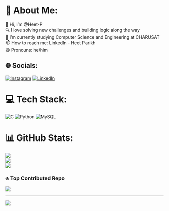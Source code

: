 # 💫 About Me:
👋 Hi, I’m @Heet-P<br>🔍 I love solving new challenges and building logic along the way<br>🌱 I’m currently studying Computer Science and Engineering at CHARUSAT<br>📫 How to reach me: LinkedIn - Heet Parikh<br>😄 Pronouns: he/him


## 🌐 Socials:
[![Instagram](https://img.shields.io/badge/Instagram-%23E4405F.svg?logo=Instagram&logoColor=white)](https://instagram.com/heet_1606) [![LinkedIn](https://img.shields.io/badge/LinkedIn-%230077B5.svg?logo=linkedin&logoColor=white)](https://www.linkedin.com/in/heet-parikh-677437211/)

# 💻 Tech Stack:
![C](https://img.shields.io/badge/c-%2300599C.svg?style=for-the-badge&logo=c&logoColor=white) ![Python](https://img.shields.io/badge/python-3670A0?style=for-the-badge&logo=python&logoColor=ffdd54) ![MySQL](https://img.shields.io/badge/mysql-4479A1.svg?style=for-the-badge&logo=mysql&logoColor=white)
# 📊 GitHub Stats:
![](https://github-readme-stats.vercel.app/api?username=Heet-P&theme=radical&hide_border=false&include_all_commits=true&count_private=false)<br/>
![](https://github-readme-streak-stats.herokuapp.com/?user=Heet-P&theme=radical&hide_border=false)<br/>
![](https://github-readme-stats.vercel.app/api/top-langs/?username=Heet-P&theme=radical&hide_border=false&include_all_commits=true&count_private=false&layout=compact)

### 🔝 Top Contributed Repo
![](https://github-contributor-stats.vercel.app/api?username=Heet-P&limit=5&theme=tokyonight&combine_all_yearly_contributions=true)

---
[![](https://visitcount.itsvg.in/api?id=Heet-P&icon=1&color=6)](https://visitcount.itsvg.in)

<!-- Proudly created with GPRM ( https://gprm.itsvg.in ) -->
